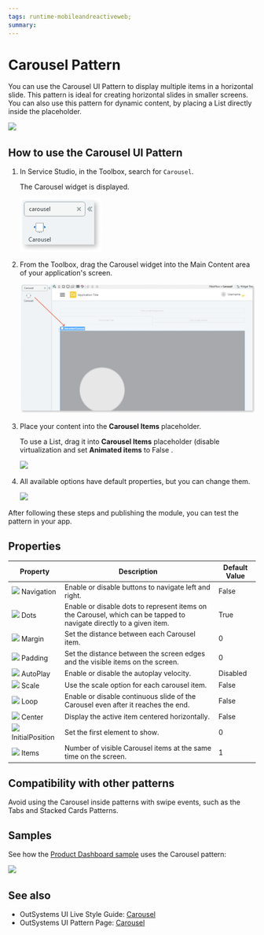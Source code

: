 ```yaml
---
tags: runtime-mobileandreactiveweb;  
summary: 
---
```


# Carousel Pattern

You can use the Carousel UI Pattern to display multiple items in a horizontal slide. This pattern is ideal for creating horizontal slides in smaller screens. You can also use this pattern for dynamic content, by placing a List directly inside the placeholder. 

![](images/Carousel_studio_preview.png)

## How to use the Carousel UI Pattern

1. In Service Studio, in the Toolbox, search for `Carousel`.
  
     The Carousel widget is displayed.

    ![](images/carousel-widget.png)
  

1. From the Toolbox, drag the Carousel widget into the Main Content area of your application's screen.

    ![](images/carousel-image-widget.png)

1. Place your content into the **Carousel Items** placeholder. 

    To use a List, drag it into **Carousel Items** placeholder (disable virtualization and set **Animated items** to False .

    ![](images/Carousel_items.png)


1. All available options have default properties, but you can change them.

    ![](images/Carousel_parameters.png)

After following these steps and publishing the module, you can test the pattern in your app.

## Properties

Property |  Description |  Default Value  
---|---|--- 
 ![](images/input.png)  Navigation  |  Enable or disable buttons to navigate left and right.  |  False
 ![](images/input.png)  Dots  |  Enable or disable dots to represent items on the Carousel, which can be tapped to navigate directly to a given item.  | True
 ![](images/input.png)  Margin  |  Set the distance between each Carousel item.  |  0 
 ![](images/input.png)  Padding  |  Set the distance between the screen edges and the visible items on the screen.  |  0
 ![](images/input.png)  AutoPlay  |  Enable or disable the autoplay velocity. |  Disabled
 ![](images/input.png)  Scale  |  Use the scale option for each carousel item.  |  False
 ![](images/input.png)  Loop  |  Enable or disable continuous slide of the Carousel even after it reaches the end.  |  False
 ![](images/input.png)  Center  |  Display the active item centered horizontally.  |  False
 ![](images/input.png)  InitialPosition  |  Set the first element to show.  | 0
 ![](images/input.png)  Items  |  Number of visible Carousel items at the same time on the screen.  |  1
  
 
## Compatibility with other patterns

Avoid using the Carousel inside patterns with swipe events, such as the Tabs and Stacked Cards Patterns.

## Samples

See how the [Product Dashboard sample](https://silkui.outsystems.com/Samples_Mobile.aspx#Mobile_Content-Samples_ProductDashboard) uses the Carousel pattern:

![](images/Sample_Product_Dashboard.png)

## See also
* OutSystems UI Live Style Guide: [Carousel](https://outsystemsui.outsystems.com/WebStyleGuidePreview/Carousel.aspx)
* OutSystems UI Pattern Page: [Carousel](https://outsystemsui.outsystems.com/OutSystemsUIWebsite/PatternDetail?PatternId=17)